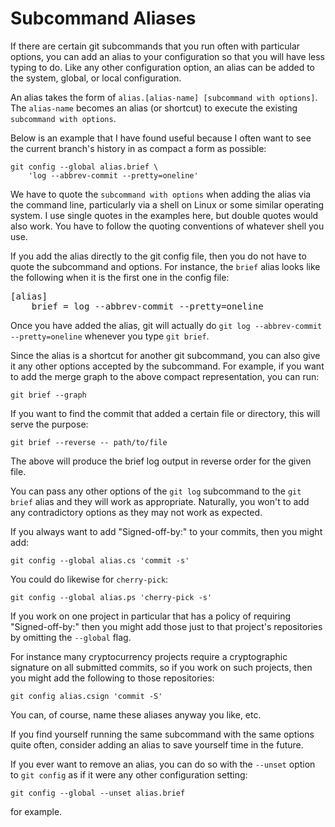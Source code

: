 # Subcommand Aliases #

If there are certain git subcommands that you run often with
particular options, you can add an alias to your configuration so that
you will have less typing to do.  Like any other configuration option,
an alias can be added to the system, global, or local configuration.

An alias takes the form of `alias.[alias-name] [subcommand with
options]`. The `alias-name` becomes an alias (or shortcut) to execute
the existing `subcommand with options`.

Below is an example that I have found useful because I often want to
see the current branch's history in as compact a form as possible:

```
git config --global alias.brief \
    'log --abbrev-commit --pretty=oneline'
```

We have to quote the `subcommand with options` when adding the alias
via the command line, particularly via a shell on Linux or some
similar operating system.  I use single quotes in the examples here,
but double quotes would also work.  You have to follow the quoting
conventions of whatever shell you use.

If you add the alias directly to the git config file, then you do not
have to quote the subcommand and options.  For instance, the `brief`
alias looks like the following when it is the first one in the config
file:

<pre>
[alias]
	brief = log --abbrev-commit --pretty=oneline
</pre>

Once you have added the alias, git will actually do `git log
--abbrev-commit --pretty=oneline` whenever you type `git brief`.

Since the alias is a shortcut for another git subcommand, you can also
give it any other options accepted by the subcommand.  For example, if
you want to add the merge graph to the above compact representation,
you can run:

    git brief --graph

If you want to find the commit that added a certain file or directory,
this will serve the purpose:

    git brief --reverse -- path/to/file
    
The above will produce the brief log output in reverse order for the
given file.

You can pass any other options of the `git log` subcommand to the `git
brief` alias and they will work as appropriate.  Naturally, you won't
to add any contradictory options as they may not work as expected.

If you always want to add "Signed-off-by:" to your commits, then you
might add:

    git config --global alias.cs 'commit -s'

You could do likewise for `cherry-pick`:

    git config --global alias.ps 'cherry-pick -s'

If you work on one project in particular that has a policy of
requiring "Signed-off-by:" then you might add those just to that
project's repositories by omitting the `--global` flag.

For instance many cryptocurrency projects require a cryptographic
signature on all submitted commits, so if you work on such projects,
then you might add the following to those repositories:

    git config alias.csign 'commit -S'

You can, of course, name these aliases anyway you like, etc.

If you find yourself running the same subcommand with the same options
quite often, consider adding an alias to save yourself time in the
future.

If you ever want to remove an alias, you can do so with the `--unset`
option to `git config` as if it were any other configuration setting:

    git config --global --unset alias.brief

for example.
